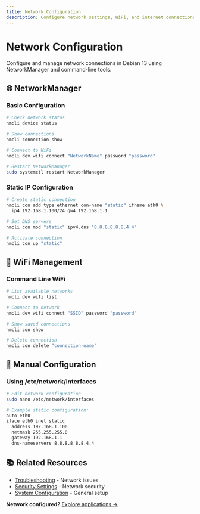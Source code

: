 ```yaml
---
title: Network Configuration
description: Configure network settings, WiFi, and internet connections in Debian 13
---
```


# Network Configuration

Configure and manage network connections in Debian 13 using NetworkManager and command-line tools.

## 🌐 NetworkManager

### Basic Configuration

```bash
# Check network status
nmcli device status

# Show connections
nmcli connection show

# Connect to WiFi
nmcli dev wifi connect "NetworkName" password "password"

# Restart NetworkManager
sudo systemctl restart NetworkManager
```

### Static IP Configuration

```bash
# Create static connection
nmcli con add type ethernet con-name "static" ifname eth0 \
  ip4 192.168.1.100/24 gw4 192.168.1.1

# Set DNS servers
nmcli con mod "static" ipv4.dns "8.8.8.8,8.8.4.4"

# Activate connection
nmcli con up "static"
```

## 📡 WiFi Management

### Command Line WiFi

```bash
# List available networks
nmcli dev wifi list

# Connect to network
nmcli dev wifi connect "SSID" password "password"

# Show saved connections
nmcli con show

# Delete connection
nmcli con delete "connection-name"
```

## 🔧 Manual Configuration

### Using /etc/network/interfaces

```bash
# Edit network configuration
sudo nano /etc/network/interfaces

# Example static configuration:
auto eth0
iface eth0 inet static
  address 192.168.1.100
  netmask 255.255.255.0
  gateway 192.168.1.1
  dns-nameservers 8.8.8.8 8.8.4.4
```

## 📚 Related Resources

- [Troubleshooting](/en/troubleshooting/faq) - Network issues
- [Security Settings](/en/administration/security) - Network security
- [System Configuration](/en/basics/configuration) - General setup

**Network configured?** [Explore applications →](/en/applications/index) 